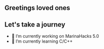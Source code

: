 ## Greetings loved ones

## Let's take a journey

- 🔭 I’m currently working on MarinaHacks 5.0
- 🌱 I’m currently learning C/C++
